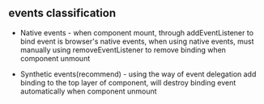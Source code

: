 ##  events classification

- Native events - when component mount, through addEventListener to bind event is browser's native events, when using native events, must manually using removeEventListener to remove binding when component unmount

- Synthetic events(recommend) - using the way of event delegation add binding to the top layer of component, will destroy binding event automatically when component unmount
